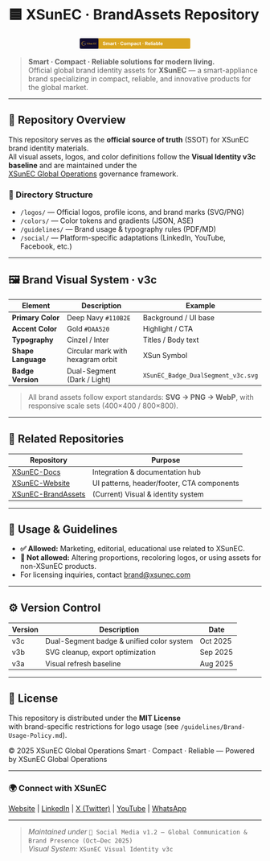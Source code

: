# 🟦 XSunEC · BrandAssets Repository

<p align="center">
  <img src="https://github.com/VictorXSun/XSunEC-BrandAssets/blob/main/logos/XSunEC_Badge_DualSegment_v3c.svg" width="220" alt="XSunEC Badge v3c"/>
</p>

> **Smart · Compact · Reliable solutions for modern living.**  
> Official global brand identity assets for **XSunEC** — a smart-appliance brand specializing in compact, reliable, and innovative products for the global market.

---

## 🧭 Repository Overview

This repository serves as the **official source of truth** (SSOT) for XSunEC brand identity materials.  
All visual assets, logos, and color definitions follow the **Visual Identity v3c baseline** and are maintained under the  
[XSunEC Global Operations](https://xsunec.com) governance framework.

### 📁 Directory Structure
- `/logos/` — Official logos, profile icons, and brand marks (SVG/PNG)
- `/colors/` — Color tokens and gradients (JSON, ASE)
- `/guidelines/` — Brand usage & typography rules (PDF/MD)
- `/social/` — Platform-specific adaptations (LinkedIn, YouTube, Facebook, etc.)

---

## 🖼️ Brand Visual System · v3c

| Element | Description | Example |
|----------|--------------|----------|
| **Primary Color** | Deep Navy `#110B2E` | Background / UI base |
| **Accent Color** | Gold `#DAA520` | Highlight / CTA |
| **Typography** | Cinzel / Inter | Titles / Body text |
| **Shape Language** | Circular mark with hexagram orbit | XSun Symbol |
| **Badge Version** | Dual-Segment (Dark / Light) | `XSunEC_Badge_DualSegment_v3c.svg` |

> All brand assets follow export standards: **SVG → PNG → WebP**, with responsive scale sets (400×400 / 800×800).

---

## 🔗 Related Repositories

| Repository | Purpose |
|-------------|----------|
| [XSunEC-Docs](https://github.com/VictorXSun/XSunEC-Docs) | Integration & documentation hub |
| [XSunEC-Website](https://github.com/VictorXSun/XSunEC-Website) | UI patterns, header/footer, CTA components |
| [XSunEC-BrandAssets](https://github.com/VictorXSun/XSunEC-BrandAssets) | (Current) Visual & identity system |

---

## 🧩 Usage & Guidelines

- **✅ Allowed:** Marketing, editorial, educational use related to XSunEC.  
- **🚫 Not allowed:** Altering proportions, recoloring logos, or using assets for non-XSunEC products.  
- For licensing inquiries, contact [brand@xsunec.com](mailto:brand@xsunec.com)

---

## ⚙️ Version Control

| Version | Description | Date |
|----------|--------------|------|
| v3c | Dual-Segment badge & unified color system | Oct 2025 |
| v3b | SVG cleanup, export optimization | Sep 2025 |
| v3a | Visual refresh baseline | Aug 2025 |

---

## 🧾 License

This repository is distributed under the **MIT License**  
with brand-specific restrictions for logo usage (see `/guidelines/Brand-Usage-Policy.md`).

© 2025 XSunEC Global Operations
Smart · Compact · Reliable — Powered by XSunEC Global Operations

---

### 🌍 Connect with XSunEC
[Website](https://xsunec.com) | [LinkedIn](https://linkedin.com/company/xsunec) | [X (Twitter)](https://x.com/xsunec) | [YouTube](https://youtube.com/@xsunec) | [WhatsApp](https://wa.me/15082925162)

---
> *Maintained under* `📱 Social Media v1.2 — Global Communication & Brand Presence (Oct–Dec 2025)`  
> *Visual System:* `XSunEC Visual Identity v3c`
